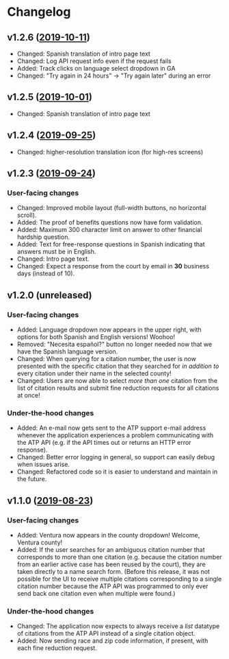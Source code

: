 # Changelog

## v1.2.6 ([2019-10-11](d05dc98d6d8458889e808531943ae7ae8d71fe3c))

- Changed: Spanish translation of intro page text
- Changed: Log API request info even if the request fails
- Added: Track clicks on language select dropdown in GA
- Changed: "Try again in 24 hours" -> "Try again later" during an error

## v1.2.5 ([2019-10-01](7d1e45ad0e4b58f6a155e37a1d31126ff1ca46ab))

- Changed: Spanish translation of intro page text

## v1.2.4 ([2019-09-25](9a17fc4078f6e4be26a9049822e7ad0de7b17b69))

- Changed: higher-resolution translation icon (for high-res screens)

## v1.2.3 ([2019-09-24](9a17fc4078f6e4be26a9049822e7ad0de7b17b69))

### User-facing changes

- Changed: Improved mobile layout (full-width buttons, no horizontal scroll).
- Added: The proof of benefits questions now have form validation.
- Added: Maximum 300 character limit on answer to other financial hardship question.
- Added: Text for free-response questions in Spanish indicating that answers must be in English.
- Changed: Intro page text.
- Changed: Expect a response from the court by email in **30** business days (instead of 10).

## v1.2.0 (unreleased)

### User-facing changes

- Added: Language dropdown now appears in the upper right, with options for both Spanish and English versions! Woohoo!
- Removed: "Necesita español?" button no longer needed now that we have the Spanish language version.
- Changed: When querying for a citation number, the user is now presented with the specific citation that they searched for *in addition to* every citation under their name in the selected county!
- Changed: Users are now able to select *more than one* citation from the list of citation results and submit fine reduction requests for all citations at once!

### Under-the-hood changes

- Added: An e-mail now gets sent to the ATP support e-mail address whenever the application experiences a problem communicating with the ATP API (e.g. if the API times out or returns an HTTP error response).
- Changed: Better error logging in general, so support can easily debug when issues arise.
- Changed: Refactored code so it is easier to understand and maintain in the future.

## v1.1.0 ([2019-08-23](https://github.com/JudicialCouncilOfCalifornia/docassemble.jcc.abilitytopay/commit/716cc36c5d708b54e20ed1cde6c7465fdf868436))

### User-facing changes

- Added: Ventura now appears in the county dropdown! Welcome, Ventura county!
- Added: If the user searches for an ambiguous citation number that corresponds to more than one citation (e.g. because the citation number from an earlier active case has been reused by the court), they are taken directly to a name search form. (Before this release, it was not possible for the UI to receive multiple citations corresponding to a single citation number because the ATP API was programmed to only ever send back one citation even when multiple were found.)

### Under-the-hood changes

- Changed: The application now expects to always receive a *list* datatype of citations from the ATP API instead of a single citation object.
- Added: Now sending race and zip code information, if present, with each fine reduction request.
